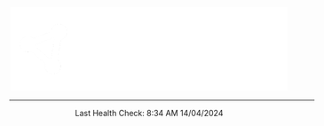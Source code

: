 <div align="center">
  <img src="https://raw.githubusercontent.com/bearchat-ci/bearchat-ci/main/bear_ci_banner.png" width="500">
  <hr width="550">
  <p>Last Health Check: 8:34 AM 14/04/2024</p>
</div>
